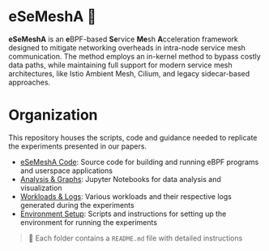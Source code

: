# eSeMeshA 🐝

**eSeMeshA** is an **e**BPF-based **Se**rvice **Me**sh **A**cceleration framework designed to mitigate networking overheads in intra-node service mesh  communication. The method employs an in-kernel method to bypass costly data paths, while maintaining full support for modern service mesh architectures, like Istio Ambient Mesh, Cilium, and legacy sidecar-based approaches.

# Organization

This repository houses the scripts, code and guidance needed to replicate the experiments presented in our papers.

- [eSeMeshA Code](./code): Source code for building and running eBPF programs and userspace applications
- [Analysis & Graphs](./analysis): Jupyter Notebooks for data analysis and visualization
- [Workloads & Logs](./workloads): Various workloads and their respective logs generated during the experiments
- [Environment Setup](./setup): Scripts and instructions for setting up the environment for running the experiments

> 📖 Each folder contains a `README.md` file with detailed instructions
